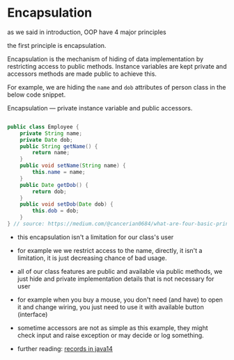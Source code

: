 # Encapsulation

as we said in introduction, OOP have 4 major principles

the first principle is encapsulation.

Encapsulation is the mechanism of hiding of data implementation by restricting access to public methods. Instance variables are kept private and accessors  methods are made public to achieve this.

For example, we are hiding the `name` and `dob` attributes of person class in the below code snippet.

Encapsulation — private instance variable and public accessors.

```java

public class Employee {
    private String name;
    private Date dob;  
    public String getName() {
        return name;
    }
    public void setName(String name) {
        this.name = name;
    }
    public Date getDob() {
        return dob;
    }
    public void setDob(Date dob) {
        this.dob = dob;
    }
} // source: https://medium.com/@cancerian0684/what-are-four-basic-principles-of-object-oriented-programming-645af8b43727
```

+ this encapsulation isn't a limitation for our class's user
+ for example we we restrict access to the name, directly, it isn't a limitation, it is just decreasing chance of bad usage. 
+ all of our class features are public and available via public methods, we just hide and private implementation details that is not necessary for user
+ for example when you buy a mouse, you don't need (and have) to open it and change wiring,  you just need to use it with available button (interface)
+ sometime accessors are not as simple as this example, they might check input and raise exception or may decide or log something.

+ further reading: [records in java14](https://javacup.ir/java-14-new-features/)

  